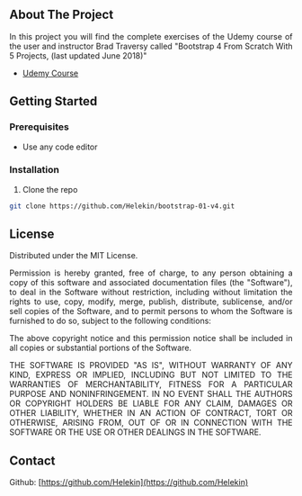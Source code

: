 ## About The Project

<p align="justify">
In this project you will find the complete exercises of the Udemy course of the user and instructor Brad Traversy called "Bootstrap 4 From Scratch With 5 Projects, (last updated June 2018)"
</p>

- [Udemy Course](https://www.udemy.com/course/bootstrap-4-from-scratch-with-5-projects/)

## Getting Started

### Prerequisites

- Use any code editor

### Installation

1. Clone the repo

```sh
git clone https://github.com/Helekin/bootstrap-01-v4.git
```

## License

Distributed under the MIT License.

<p align="justify">
Permission is hereby granted, free of charge, to any person obtaining a copy of this software and associated documentation files (the "Software"), to deal in the Software without restriction, including without limitation the rights to use, copy, modify, merge, publish, distribute, sublicense, and/or sell copies of the Software, and to permit persons to whom the Software is furnished to do so, subject to the following conditions: 
</p>

<p align="justify">
The above copyright notice and this permission notice shall be included in all copies or substantial portions of the Software.
</p>

<p align="justify">
THE SOFTWARE IS PROVIDED "AS IS", WITHOUT WARRANTY OF ANY KIND, EXPRESS OR IMPLIED, INCLUDING BUT NOT LIMITED TO THE WARRANTIES OF MERCHANTABILITY, FITNESS FOR A PARTICULAR PURPOSE AND NONINFRINGEMENT. IN NO EVENT SHALL THE AUTHORS OR COPYRIGHT HOLDERS BE LIABLE FOR ANY CLAIM, DAMAGES OR OTHER LIABILITY, WHETHER IN AN ACTION OF CONTRACT, TORT OR OTHERWISE, ARISING FROM, OUT OF OR IN CONNECTION WITH THE SOFTWARE OR THE USE OR OTHER DEALINGS IN THE SOFTWARE.
</p>

## Contact

Github: [https://github.com/Helekin](https://github.com/Helekin)
